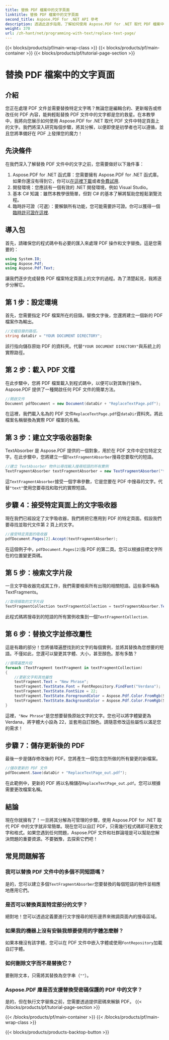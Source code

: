 ```yaml
---
title: 替換 PDF 檔案中的文字頁面
linktitle: 替換 PDF 檔案中的文字頁面
second_title: Aspose.PDF for .NET API 參考
description: 透過此逐步指南，了解如何使用 Aspose.PDF for .NET 取代 PDF 檔案中的文字。輕鬆自訂字體、顏色和文字屬性。
weight: 370
url: /zh-hant/net/programming-with-text/replace-text-page/
---
```


{{< blocks/products/pf/main-wrap-class >}}
{{< blocks/products/pf/main-container >}}
{{< blocks/products/pf/tutorial-page-section >}}

# 替換 PDF 檔案中的文字頁面

## 介紹

您正在處理 PDF 文件並需要替換特定文字嗎？無論您是編輯合約、更新報告或修改任何 PDF 內容，能夠輕鬆替換 PDF 文件中的文字都是您的救星。在本教學中，我將向您展示如何使用 Aspose.PDF for .NET 取代 PDF 文件中特定頁面上的文字。我們將深入研究每個步驟，將其分解，以便即使是初學者也可以遵循，並且您將準備好在 PDF 上發揮您的魔力！

## 先決條件

在我們深入了解替換 PDF 文件中的文字之前，您需要做好以下幾件事：

1.  Aspose.PDF for .NET 函式庫：您需要擁有 Aspose.PDF for .NET 函式庫。如果你還沒有得到它，你可以[在這裡下載](https://releases.aspose.com/pdf/net/)或者[免費試用](https://releases.aspose.com/).
2. 開發環境：您應該有一個有效的 .NET 開發環境，例如 Visual Studio。
3. 基本 C# 知識：雖然本教學很簡單，但對 C# 的基本了解將幫助您輕鬆瀏覽流程。
4. 臨時許可證（可選）：要解鎖所有功能，您可能需要許可證。你可以獲得一個[臨時許可證在這裡](https://purchase.aspose.com/temporary-license/).

## 導入包

首先，請確保您的程式碼中有必要的匯入來處理 PDF 操作和文字替換。這是您需要的：

```csharp
using System.IO;
using Aspose.Pdf;
using Aspose.Pdf.Text;
```

讓我們逐步完成替換 PDF 檔案特定頁面上的文字的過程。為了清楚起見，我將逐步分解它。

## 第 1 步：設定環境

首先，您需要指定 PDF 檔案所在的目錄。替換文字後，您還將建立一個新的 PDF 檔案作為輸出。

```csharp
//文檔目錄的路徑。
string dataDir = "YOUR DOCUMENT DIRECTORY";
```

該行指向儲存原始 PDF 的資料夾。代替`"YOUR DOCUMENT DIRECTORY"`與系統上的實際路徑。

## 第 2 步：載入 PDF 文檔

在此步驟中，您將 PDF 檔案載入到程式碼中，以便可以對其執行操作。 Aspose.PDF 提供了一種開啟任何 PDF 文件的簡單方法。

```csharp
//開啟文件
Document pdfDocument = new Document(dataDir + "ReplaceTextPage.pdf");
```

在這裡，我們載入名為的 PDF 文件`ReplaceTextPage.pdf`從`dataDir`資料夾。將此檔案名稱替換為實際 PDF 檔案的名稱。

## 第 3 步：建立文字吸收器對象

TextAbsorber 是 Aspose.PDF 提供的一個對象，用於在 PDF 文件中定位特定文字。在此步驟中，您將建立一個`TextFragmentAbsorber`搜尋您要取代的短語。

```csharp
//建立 TextAbsorber 物件以尋找輸入搜尋短語的所有實例
TextFragmentAbsorber textFragmentAbsorber = new TextFragmentAbsorber("text");
```

這`TextFragmentAbsorber`接受一個字串參數，它是您要在 PDF 中搜尋的文字。代替`"text"`使用您要尋找和取代的實際短語。

## 步驟 4：接受特定頁面上的文字吸收器

現在我們已經設定了文字吸收器，我們將把它應用到 PDF 的特定頁面。假設我們要尋找並取代文件第 2 頁上的文字。

```csharp
//接受特定頁面的吸收器
pdfDocument.Pages[2].Accept(textFragmentAbsorber);
```

在這個例子中，`pdfDocument.Pages[2]`指 PDF 的第二頁。您可以根據目標文字所在的位置變更頁碼。

## 第 5 步：檢索文字片段

一旦文字吸收器完成其工作，我們需要檢索所有出現的相關短語。這些事件稱為 TextFragments。

```csharp
//取得擷取的文字片段
TextFragmentCollection textFragmentCollection = textFragmentAbsorber.TextFragments;
```

此程式碼將搜尋到的短語的所有實例收集到一個`TextFragmentCollection`.

## 第 6 步：替換文字並修改屬性

這是有趣的部分！您將循環遍歷找到的文字的每個實例，並將其替換為您想要的短語。不僅如此，您還可以變更其字體、大小，甚至顏色。那有多酷？

```csharp
//循環遍歷片段
foreach (TextFragment textFragment in textFragmentCollection)
{
    //更新文字和其他屬性
    textFragment.Text = "New Phrase";
    textFragment.TextState.Font = FontRepository.FindFont("Verdana");
    textFragment.TextState.FontSize = 22;
    textFragment.TextState.ForegroundColor = Aspose.Pdf.Color.FromRgb(System.Drawing.Color.Blue);
    textFragment.TextState.BackgroundColor = Aspose.Pdf.Color.FromRgb(System.Drawing.Color.Green);
}
```

這裡，`"New Phrase"`是您想要替換原始文字的文字。您也可以將字體變更為 Verdana，將字體大小設為 22，並套用自訂顏色。請隨意修改這些屬性以滿足您的需求！

## 步驟 7：儲存更新後的 PDF

最後一步是儲存修改後的 PDF。您將產生一個包含您所做的所有變更的新檔案。

```csharp
//儲存更新的 PDF 文件
pdfDocument.Save(dataDir + "ReplaceTextPage_out.pdf");
```

在此範例中，更新的 PDF 將以名稱儲存`ReplaceTextPage_out.pdf`。您可以根據需要更改檔案名稱。

## 結論

現在你就擁有了！一旦將其分解為可管理的步驟，使用 Aspose.PDF for .NET 取代 PDF 中的文字就非常簡單。現在您可以自訂 PDF，只需幾行程式碼即可更改文字和格式。如果您遇到任何問題，Aspose.PDF 文件和社群論壇是可以幫助您解決問題的重要資源。不要猶豫，去探索它們吧！

## 常見問題解答

### 我可以替換 PDF 文件中的多個不同短語嗎？
是的，您可以建立多個`TextFragmentAbsorber`您要替換的每個短語的物件並相應地應用它們。

### 是否可以替換頁面特定部分的文字？
絕對地！您可以透過定義要進行文字搜尋的矩形邊界來微調頁面內的搜尋區域。

### 如果我的機器上沒有安裝我想要使用的字體怎麼辦？
如果本機沒有該字體，您可以在 PDF 文件中嵌入字體或使用`FontRepository`加載自訂字體。

### 如何刪除文字而不是替換它？
要刪除文本，只需將其替換為空字串（`""`）。

### Aspose.PDF 庫是否支援替換受密碼保護的 PDF 中的文字？
是的，但在執行文字替換之前，您需要透過提供密碼來解鎖 PDF。
{{< /blocks/products/pf/tutorial-page-section >}}

{{< /blocks/products/pf/main-container >}}
{{< /blocks/products/pf/main-wrap-class >}}

{{< blocks/products/products-backtop-button >}}
